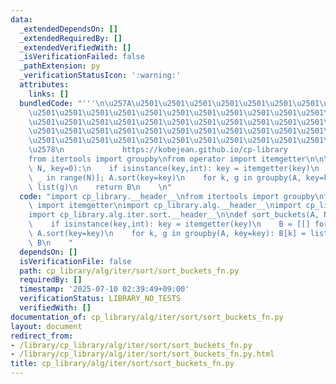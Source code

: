 ```yaml
---
data:
  _extendedDependsOn: []
  _extendedRequiredBy: []
  _extendedVerifiedWith: []
  _isVerificationFailed: false
  _pathExtension: py
  _verificationStatusIcon: ':warning:'
  attributes:
    links: []
  bundledCode: "'''\n\u257A\u2501\u2501\u2501\u2501\u2501\u2501\u2501\u2501\u2501\u2501\
    \u2501\u2501\u2501\u2501\u2501\u2501\u2501\u2501\u2501\u2501\u2501\u2501\u2501\
    \u2501\u2501\u2501\u2501\u2501\u2501\u2501\u2501\u2501\u2501\u2501\u2501\u2501\
    \u2501\u2501\u2501\u2501\u2501\u2501\u2501\u2501\u2501\u2501\u2501\u2501\u2501\
    \u2501\u2501\u2501\u2501\u2501\u2501\u2501\u2501\u2501\u2501\u2501\u2501\u2501\
    \u2578\n             https://kobejean.github.io/cp-library               \n'''\n\
    from itertools import groupby\nfrom operator import itemgetter\n\n\n\n\ndef sort_buckets(A,\
    \ N, key=0):\n    if isinstance(key,int): key = itemgetter(key)\n    B = [[] for\
    \ _ in range(N)]; A.sort(key=key)\n    for k, g in groupby(A, key=key): B[k] =\
    \ list(g)\n    return B\n    \n"
  code: "import cp_library.__header__\nfrom itertools import groupby\nfrom operator\
    \ import itemgetter\nimport cp_library.alg.__header__\nimport cp_library.alg.iter.__header__\n\
    import cp_library.alg.iter.sort.__header__\n\ndef sort_buckets(A, N, key=0):\n\
    \    if isinstance(key,int): key = itemgetter(key)\n    B = [[] for _ in range(N)];\
    \ A.sort(key=key)\n    for k, g in groupby(A, key=key): B[k] = list(g)\n    return\
    \ B\n    "
  dependsOn: []
  isVerificationFile: false
  path: cp_library/alg/iter/sort/sort_buckets_fn.py
  requiredBy: []
  timestamp: '2025-07-10 02:39:49+09:00'
  verificationStatus: LIBRARY_NO_TESTS
  verifiedWith: []
documentation_of: cp_library/alg/iter/sort/sort_buckets_fn.py
layout: document
redirect_from:
- /library/cp_library/alg/iter/sort/sort_buckets_fn.py
- /library/cp_library/alg/iter/sort/sort_buckets_fn.py.html
title: cp_library/alg/iter/sort/sort_buckets_fn.py
---
```

